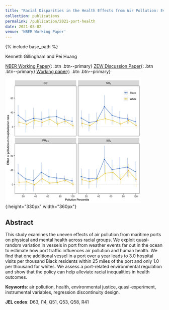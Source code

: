 ```yaml
---
title: "Racial Disparities in the Health Effects from Air Pollution: Evidence from Ports"
collection: publications
permalink: /publication/2021-port-health
date: 2021-08-02
venue: 'NBER Working Paper'
---
```


{% include base_path %}

Kenneth Gillingham and Pei Huang

[NBER Working Paper](https://www.nber.org/papers/w29108){: .btn .btn--primary}  [ZEW Discussion Paper](https://www.zew.de/en/publications/racial-disparities-in-the-health-effects-from-air-pollution-evidence-from-ports-1){: .btn .btn--primary}  [Working paper](/files/2022_WP_Port_Health.pdf){: .btn .btn--primary}

![Marginal damage of pollution by race](/images/paper-2021-port-health.png "Marginal damage of pollution by race"){:height="330px" width="360px"}

## Abstract

This study examines the uneven effects of air pollution from maritime ports on physical and mental health across racial groups. We exploit quasi-random variation in vessels in port from weather events far out in the ocean to estimate how port traffic influences air pollution and human health. We find that one additional vessel in a port over a year leads to 3.0 hospital visits per thousand Black residents within 25 miles of the port and only 1.0 per thousand for whites. We assess a port-related environmental regulation and show that the policy can help alleviate racial inequalities in health outcomes.

**Keywords**: air pollution, health, environmental justice, quasi-experiment, instrumental variables, regression discontinuity design.

**JEL codes**: D63, I14, Q51, Q53, Q58, R41
